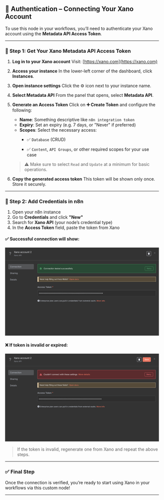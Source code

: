 ## 🔐 Authentication – Connecting Your Xano Account

To use this node in your workflows, you’ll need to authenticate your Xano account using the **Metadata API Access Token**.

---

### 🔑 Step 1: Get Your Xano Metadata API Access Token

1. **Log in to your Xano account**
   Visit: [https://xano.com](https://xano.com)

2. **Access your instance**
   In the lower-left corner of the dashboard, click **Instances**.

3. **Open instance settings**
   Click the ⚙️ icon next to your instance name.

4. **Select Metadata API**
   From the panel that opens, select **Metadata API**.

5. **Generate an Access Token**
   Click on **➕ Create Token** and configure the following:
   - **Name**: Something descriptive like `n8n integration token`
   - **Expiry**: Set an expiry (e.g. 7 days, or "Never" if preferred)
   - **Scopes**: Select the necessary access:
     - ✅ `Database` (CRUD)

     - ✅ `Content`, `API Groups`, or other required scopes for your use case

   > ⚠️ Make sure to select `Read` and `Update` at a minimum for basic operations.

6. **Copy the generated access token**
   This token will be shown only once. Store it securely.

---

### 🔌 Step 2: Add Credentials in n8n

1. Open your n8n instance
2. Go to **Credentials** and click **"New"**
3. Search for **Xano API** (your node’s credential type)
4. In the **Access Token** field, paste the token from Xano

#### ✅ Successful connection will show:

![Connection Success](./assets/success.png)

#### ❌ If token is invalid or expired:

![Connection Failed](./assets/error.png)

> If the token is invalid, regenerate one from Xano and repeat the above steps.

---

### ✅ Final Step

Once the connection is verified, you’re ready to start using Xano in your workflows via this custom node!

---
